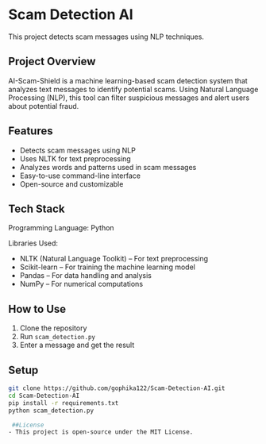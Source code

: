 # Scam Detection AI  
This project detects scam messages using NLP techniques.

## Project Overview
AI-Scam-Shield is a machine learning-based scam detection system that analyzes text messages to identify potential scams. Using Natural Language Processing (NLP), this tool can filter suspicious messages and alert users about potential fraud.

## Features 
- Detects scam messages using NLP
- Uses NLTK for text preprocessing
- Analyzes words and patterns used in scam messages
- Easy-to-use command-line interface
- Open-source and customizable

## Tech Stack
Programming Language: Python

Libraries Used:
- NLTK (Natural Language Toolkit) – For text preprocessing
- Scikit-learn – For training the machine learning model
- Pandas – For data handling and analysis
- NumPy – For numerical computations

## How to Use  
1. Clone the repository  
2. Run `scam_detection.py`  
3. Enter a message and get the result  

## Setup  
```bash
git clone https://github.com/gophika122/Scam-Detection-AI.git
cd Scam-Detection-AI
pip install -r requirements.txt
python scam_detection.py

 ##License
- This project is open-source under the MIT License.



